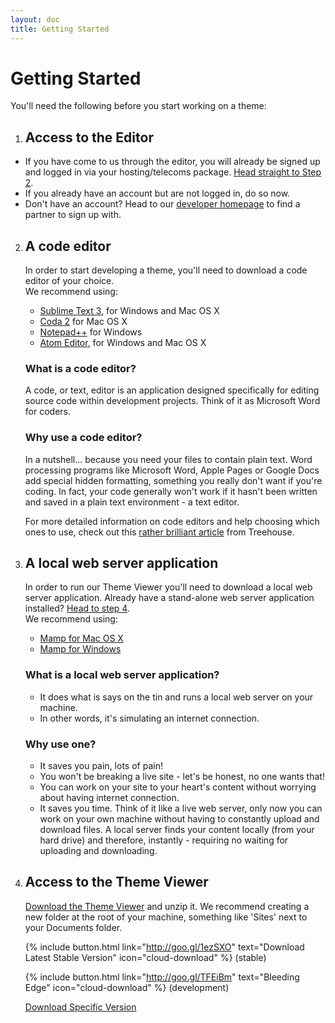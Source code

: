 ```yaml
---
layout: doc
title: Getting Started
---
```


# Getting Started

You'll need the following before you start working on a theme:

1. ## Access to the Editor
  * If you have come to us through the editor, you will already be signed up and logged in via your hosting/telecoms package. [Head straight to Step 2](#a-code-editor).
  * If you already have an account but are not logged in, do so now.
  * Don't have an account? Head to our [developer homepage](http://www.basekit.com/developers) to find a partner to sign up with.

2. ## A code editor 
   In order to start developing a theme, you'll need to download a code editor of your choice. <br/> We recommend using:
   * [Sublime Text 3](http://www.sublimetext.com/3), for Windows and Mac OS X
   * [Coda 2](http://panic.com/coda/) for Mac OS X
   * [Notepad++](http://notepad-plus-plus.org/) for Windows
   * [Atom Editor](https://atom.io/), for Windows and Mac OS X

   ### What is a code editor?
   A code, or text, editor is an application designed specifically for editing source code within development projects. Think of it as Microsoft Word for coders.

   ### Why use a code editor?
   In a nutshell... because you need your files to contain plain text. Word processing programs like Microsoft Word, Apple Pages or Google Docs add special hidden formatting, something you really don't want if you're coding. In fact, your code generally won't work if it hasn't been written and saved in a plain text environment - a text editor.

   For more detailed information on code editors and help choosing which ones to use, check out this [rather brilliant article](http://blog.teamtreehouse.com/which-text-editor-should-i-use) from Treehouse.

3. ## A local web server application
   In order to run our Theme Viewer you'll need to download a local web server application. Already have a stand-alone web server application installed? [Head to step 4](#access-to-the-theme-viewer). <br/> We recommend using:
   * [Mamp for Mac OS X](http://www.mamp.info/en/downloads/)
   * [Mamp for Windows](http://www.mamp.info/en/mamp_windows.html)

   ### What is a local web server application?
   * It does what is says on the tin and runs a local web server on your machine.
   * In other words, it's simulating an internet connection.

   ### Why use one?
   * It saves you pain, lots of pain! 
   * You won't be breaking a live site - let's be honest, no one wants that!
   * You can work on your site to your heart's content without worrying about having internet connection.
   * It saves you time. Think of it like a live web server, only now you can work on your own machine without having to constantly upload and download files. A local server finds your content locally (from your hard drive) and therefore, instantly - requiring no waiting for uploading and downloading. 

4. ## Access to the Theme Viewer
   [ Download the Theme Viewer](http://goo.gl/1ezSXO) and unzip it. We recommend creating a new folder at the root of your machine, something like 'Sites' next to your Documents folder.

   {% include button.html link="http://goo.gl/1ezSXO" text="Download Latest Stable Version" icon="cloud-download" %} (stable)

   {% include button.html link="http://goo.gl/TFEiBm" text="Bleeding Edge" icon="cloud-download" %} (development)

   [Download Specific Version](https://github.com/basekit/docs.basekit.com/wiki/BaseKit-Theme-Viewer)
